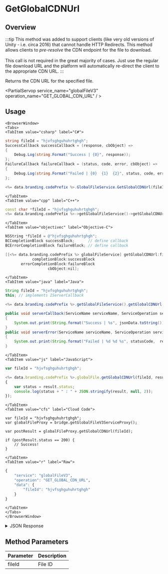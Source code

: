 # GetGlobalCDNUrl
## Overview
:::tip
This method was added to support clients (like very old versions of Unity - i.e. circa 2016) that cannot handle HTTP Redirects. This method allows clients to <em>pre-resolve</em> the CDN endpoint for the file to download.<br />
<br />
This call is not required in the great majority of cases. Just use the regular file download URL and the platform will automatically re-direct the client to the appropriate CDN URL.
:::

Returns the CDN URL for the specified file.

<PartialServop service_name="globalFileV3" operation_name="GET_GLOBAL_CDN_URL" / >

## Usage

```mdx-code-block
<BrowserWindow>
<Tabs>
<TabItem value="csharp" label="C#">
```

```csharp
string fileId = "hjvfsghguhuhrtghgh";
SuccessCallback successCallback = (response, cbObject) =>
{
    Debug.Log(string.Format("Success | {0}", response));
};
FailureCallback failureCallback = (status, code, error, cbObject) =>
{
    Debug.Log(string.Format("Failed | {0}  {1}  {2}", status, code, error));
};

<%= data.branding.codePrefix %>.GlobalFileService.GetGlobalCDNUrl(fileId, successCallback, failureCallback);
```

```mdx-code-block
</TabItem>
<TabItem value="cpp" label="C++">
```

```cpp
const char *fileId = "hjvfsghguhuhrtghgh";
<%= data.branding.codePrefix %>->getGlobalFileService()->getGlobalCDNUrl(fileId, this);
```

```mdx-code-block
</TabItem>
<TabItem value="objectivec" label="Objective-C">
```

```objectivec
NSString *fileId = @"hjvfsghguhuhrtghgh";
BCCompletionBlock successBlock;      // define callback
BCErrorCompletionBlock failureBlock; // define callback

[[<%= data.branding.codePrefix %> globalFileService] getGlobalCDNUrl:fileId
            completionBlock:successBlock
       errorCompletionBlock:failureBlock
                   cbObject:nil];
```

```mdx-code-block
</TabItem>
<TabItem value="java" label="Java">
```

```java
String fileId = "hjvfsghguhuhrtghgh";
this; // implements IServerCallback

<%= data.branding.codePrefix %>.getGlobalFileService().getGlobalCDNUrl(fileId, this);

public void serverCallback(ServiceName serviceName, ServiceOperation serviceOperation, JSONObject jsonData)
{
    System.out.print(String.format("Success | %s", jsonData.toString()));
}
public void serverError(ServiceName serviceName, ServiceOperation serviceOperation, int statusCode, int reasonCode, String jsonError)
{
    System.out.print(String.format("Failed | %d %d %s", statusCode,  reasonCode, jsonError.toString()));
}
```

```mdx-code-block
</TabItem>
<TabItem value="js" label="JavaScript">
```

```javascript
var fileId = "hjvfsghguhuhrtghgh";

<%= data.branding.codePrefix %>.globalFile.getGlobalCDNUrl(fileId, result =>
{
	var status = result.status;
	console.log(status + " : " + JSON.stringify(result, null, 2));
});
```

```mdx-code-block
</TabItem>
<TabItem value="cfs" label="Cloud Code">
```

```cfscript
var fileId = "hjvfsghguhuhrtghgh";
var globalFileProxy = bridge.getGlobalFileV3ServiceProxy();

var postResult = globalFileProxy.getGlobalCDNUrl(fileId);

if (postResult.status == 200) {
    // Success!
}
```

```mdx-code-block
</TabItem>
<TabItem value="r" label="Raw">
```

```r
{
	"service": "globalFileV3",
	"operation": "GET_GLOBAL_CDN_URL",
	"data": {
		"fileId": "hjvfsghguhuhrtghgh"
	}
}
```

```mdx-code-block
</TabItem>
</Tabs>
</BrowserWindow>
```

<details>
<summary>JSON Response</summary>

```json
{
    "status": 200,
    "data": {
        "appServerUrl": "https://api.braincloudservers.com/...f434b1db538b/f/uploadsimplefile.txt",
        "cdnUrl": "https://d2b6zwnvr1nyug.cloudfront.net/bc/g/20001/u/107b3aa9-0d9f-4e90-af..."
    }
}
```
</details>

## Method Parameters
Parameter | Description
--------- | -----------
fileId | File ID


